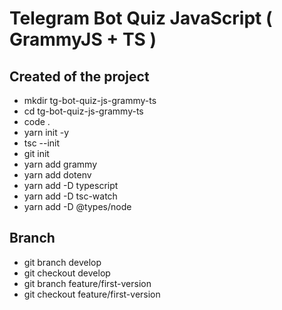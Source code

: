 # Telegram Bot Quiz JavaScript ( GrammyJS + TS )

## Created of the project
- mkdir tg-bot-quiz-js-grammy-ts
- cd tg-bot-quiz-js-grammy-ts
- code .
- yarn init -y
- tsc --init
- git init
- yarn add grammy
- yarn add dotenv
- yarn add -D typescript
- yarn add -D tsc-watch
- yarn add -D @types/node

## Branch
- git branch develop
- git checkout develop 
- git branch feature/first-version
- git checkout feature/first-version 
